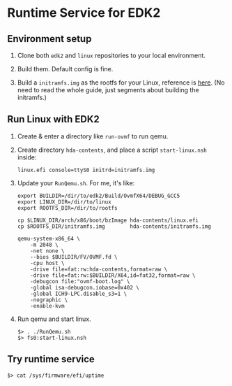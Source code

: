 # Runtime Service for EDK2

## Environment setup

1. Clone both `edk2` and `linux` repositories to your local environment.

2. Build them. Default config is fine.

3. Build a `initramfs.img` as the rootfs for your Linux, reference is [here](https://gist.github.com/chrisdone/02e165a0004be33734ac2334f215380e). (No need to read the whole guide, just segments about building the initramfs.)

## Run Linux with EDK2

1. Create & enter a directory like `run-ovmf` to run qemu.

2. Create directory `hda-contents`, and place a script `start-linux.nsh` inside:

    ```shell
    linux.efi console=ttyS0 initrd=initramfs.img
    ```

3. Update your `RunQemu.sh`. For me, it's like:
    
    ```shell
    export BUILDIR=/dir/to/edk2/Build/OvmfX64/DEBUG_GCC5
    export LINUX_DIR=/dir/to/linux
    export ROOTFS_DIR=/dir/to/rootfs
    
    cp $LINUX_DIR/arch/x86/boot/bzImage hda-contents/linux.efi
    cp $ROOTFS_DIR/initramfs.img        hda-contents/initramfs.img
    
    qemu-system-x86_64 \
        -m 2048 \
        -net none \
        --bios $BUILDIR/FV/OVMF.fd \
        -cpu host \
        -drive file=fat:rw:hda-contents,format=raw \
        -drive file=fat:rw:$BUILDIR/X64,id=fat32,format=raw \
        -debugcon file:"ovmf-boot.log" \
        -global isa-debugcon.iobase=0x402 \
        -global ICH9-LPC.disable_s3=1 \
        -nographic \
        -enable-kvm
    ```

4. Run qemu and start linux.

    ```shell
    $> . ./RunQemu.sh
    $> fs0:start-linux.nsh
    ```

## Try runtime service

```shell
$> cat /sys/firmware/efi/uptime
```
